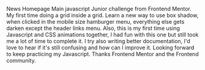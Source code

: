 News Homepage Main javascript Junior challenge from Frontend Mentor. My first time doing a grid inside a grid. 
Learn a new way to use box shadow, when clicked in the mobile size hamburger menu, everything else gets darken except the header links menu. 
Also, this is my first time using Javascript and CSS animations together, I had fun with this one but still took me a lot of time to complete it. I try also writing better documentation, I'd love to hear if it's still confusing and how can I improve it. 
Looking forward to keep practicing my Javascript. Thanks Frontend Mentor and the Frontend community.